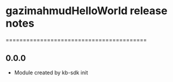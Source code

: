 # gazimahmudHelloWorld release notes
=========================================

0.0.0
-----
* Module created by kb-sdk init

